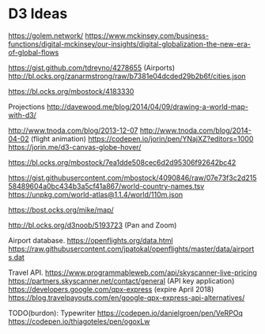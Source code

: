 # D3 Ideas

https://golem.network/
https://www.mckinsey.com/business-functions/digital-mckinsey/our-insights/digital-globalization-the-new-era-of-global-flows

https://gist.github.com/tdreyno/4278655 (Airports)
http://bl.ocks.org/zanarmstrong/raw/b7381e04dcded29b2b6f/cities.json

https://bl.ocks.org/mbostock/4183330

Projections
http://davewood.me/blog/2014/04/09/drawing-a-world-map-with-d3/

http://www.tnoda.com/blog/2013-12-07
http://www.tnoda.com/blog/2014-04-02 (flight animation)
https://codepen.io/jorin/pen/YNajXZ?editors=1000
https://jorin.me/d3-canvas-globe-hover/

https://bl.ocks.org/mbostock/7ea1dde508cec6d2d95306f92642bc42

https://gist.githubusercontent.com/mbostock/4090846/raw/07e73f3c2d21558489604a0bc434b3a5cf41a867/world-country-names.tsv
https://unpkg.com/world-atlas@1.1.4/world/110m.json

https://bost.ocks.org/mike/map/

http://bl.ocks.org/d3noob/5193723 (Pan and Zoom)

Airport database.
https://openflights.org/data.html
https://raw.githubusercontent.com/jpatokal/openflights/master/data/airports.dat

Travel API.
https://www.programmableweb.com/api/skyscanner-live-pricing
https://partners.skyscanner.net/contact/general (API key application)
https://developers.google.com/qpx-express (expire April 2018)
https://blog.travelpayouts.com/en/google-qpx-express-api-alternatives/

TODO(burdon): Typewriter
https://codepen.io/danielgroen/pen/VeRPOq
https://codepen.io/thiagoteles/pen/ogoxLw
